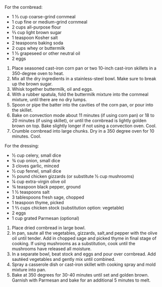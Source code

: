 <p><div class="strong">For the cornbread:</div></p>

<ul>
  <li>1 ⅓ cup coarse-grind cornmeal
  <li>1 cup fine or medium-grind cornmeal
  <li>2 cups all-purpose flour
  <li>⅔ cup light brown sugar
  <li>1 teaspoon Kosher salt
  <li>2 teaspoons baking soda
  <li>2 cups whey or buttermilk
  <li>1 ⅓ grapeseed or other neutral oil
  <li>2 eggs
</ul>

<ol>
  <li>Place seasoned cast-iron corn pan or two 10-inch cast-iron skillets in a 350-degree oven to heat.
  <li>Mix all the dry ingredients in a stainless-steel bowl. Make sure to break up the brown sugar.
  <li>Whisk together buttermilk, oil and eggs.
  <li>With a rubber spatula, fold the buttermilk mixture into the cornmeal mixture, until there are no dry lumps.
  <li>Spoon or pipe the batter into the cavities of the corn pan, or pour into the skillet.
  <li>Bake on convection mode about 11 minutes (if using corn pan) or 18 to 20 minutes (if using skillet), or until the cornbread is lightly golden brown on top. Bake slightly longer if not using a convection oven. Cool. 
  <li>Crumble cornbread into large chunks. Dry in a 350 degree oven for 10 minutes. Cool. 
</ol>

<div class="strong">For the dressing:</div>
<ul>
  <li>½ cup celery, small dice
  <li>¾ cup onion, small dice
  <li>3 cloves garlic, minced
  <li>½ cup fennel, small dice
  <li>⅓ pound chicken gizzards (or substitute ½ cup mushrooms)
  <li>¼ cup extra-virgin olive oil
  <li>¾ teaspoon black pepper, ground
  <li>1 ½ teaspoons salt
  <li>3 tablespoons fresh sage, chopped
  <li>1 teaspoon thyme, picked
  <li>1 ⅔ cups chicken stock (substitution option: vegetable) 
  <li>2 eggs
  <li>1 cup grated Parmesan (optional)
</ul>

<ol>
  <li>Place dried cornbread in large bowl.
  <li>In pan, saute all the vegetables, gizzards, salt,and pepper with the olive oil until tender. Add in chopped sage and picked thyme in final stage of cooking. If using mushrooms as a substitution, cook until the mushrooms have released all moisture. 
  <li>In a separate bowl, beat stock and eggs and pour over cornbread. Add sautéed vegetables and gently mix until combined.
  <li>Spray a casserole dish or cast-iron skillet with cooking spray and mold mixture into pan.
  <li>Bake at 350 degrees for 30-40 minutes until set and golden brown. Garnish with Parmesan and bake for an additional 5 minutes to melt. 
</ol>
